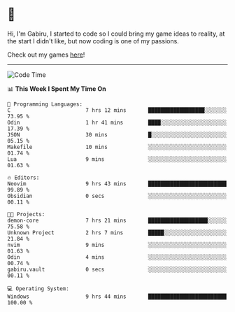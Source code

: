 # 🐀

Hi, I'm Gabiru, I started to code so I could bring my game ideas to reality, at the start I didn't like, but now coding is one of my passions.

Check out my games [here](https://gabiru.art/projetos/)!

---

<!--START_SECTION:waka-->
![Code Time](http://img.shields.io/badge/Code%20Time-493%20hrs%2020%20mins-blue)

📊 **This Week I Spent My Time On** 

```text
💬 Programming Languages: 
C                        7 hrs 12 mins       ██████████████████░░░░░░░   73.95 % 
Odin                     1 hr 41 mins        ████░░░░░░░░░░░░░░░░░░░░░   17.39 % 
JSON                     30 mins             █░░░░░░░░░░░░░░░░░░░░░░░░   05.15 % 
Makefile                 10 mins             ░░░░░░░░░░░░░░░░░░░░░░░░░   01.74 % 
Lua                      9 mins              ░░░░░░░░░░░░░░░░░░░░░░░░░   01.63 % 

🔥 Editors: 
Neovim                   9 hrs 43 mins       █████████████████████████   99.89 % 
Obsidian                 0 secs              ░░░░░░░░░░░░░░░░░░░░░░░░░   00.11 % 

🐱‍💻 Projects: 
demon-core               7 hrs 21 mins       ███████████████████░░░░░░   75.58 % 
Unknown Project          2 hrs 7 mins        █████░░░░░░░░░░░░░░░░░░░░   21.84 % 
nvim                     9 mins              ░░░░░░░░░░░░░░░░░░░░░░░░░   01.63 % 
Odin                     4 mins              ░░░░░░░░░░░░░░░░░░░░░░░░░   00.74 % 
gabiru.vault             0 secs              ░░░░░░░░░░░░░░░░░░░░░░░░░   00.11 % 

💻 Operating System: 
Windows                  9 hrs 44 mins       █████████████████████████   100.00 % 
```


<!--END_SECTION:waka-->
